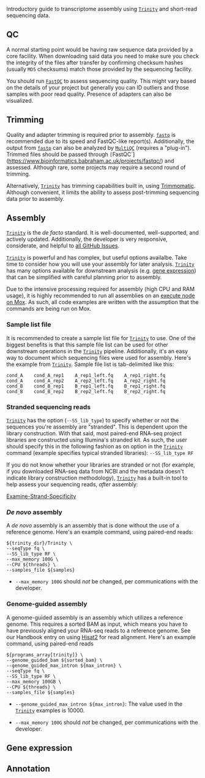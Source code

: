 Introductory guide to transcriptome assembly using [`Trinity`](https://github.com/trinityrnaseq/trinityrnaseq/wiki) and short-read sequencing data.

## QC

A normal starting point would be having raw sequence data provided by a core facility. When downloading said data you need to make sure you check the integrity of the files after transfer by confirming checksum hashes (usually `MD5` checksums) match those provided by the sequencing facility. 

You should run [`FastQC`](https://www.bioinformatics.babraham.ac.uk/projects/fastqc/) to assess sequencing quality. This might vary based on the details of your project but generally you can ID outliers and those samples with poor read quality. Presence of adapters can also be visualized.


## Trimming

Quality and adapter trimming is required prior to assembly. [`fastp`](https://github.com/OpenGene/fastp) is recommended due to its speed and FastQC-like report(s). Additionally, the output from [`fastp`](https://github.com/OpenGene/fastp) can also be analyzed by [`MultiQC`](https://multiqc.info/) (requires a "plug-in"). Trimmed files should be passed through `[`FastQC`](https://www.bioinformatics.babraham.ac.uk/projects/fastqc/) and assessed. Although rare, some projects may require a second round of trimming.

Alternatively, [`Trinity`](https://github.com/trinityrnaseq/trinityrnaseq/wiki) has trimming capabilities built in, using [Trimmomatic](http://www.usadellab.org/cms/?page=trimmomatic). Although convenient, it limits the ability to assess post-trimming sequencing data prior to assembly.

## Assembly

[`Trinity`](https://github.com/trinityrnaseq/trinityrnaseq/wiki) is the _de facto_ standard. It is well-documented, well-supported, and actively updated. Additionally, the developer is very responsive, considerate, and helpful to [all GitHub Issues](https://github.com/trinityrnaseq/trinityrnaseq/issues).

[`Trinity`](https://github.com/trinityrnaseq/trinityrnaseq/wiki) is powerful and has complex, but useful options availalbe. Take time to consider how you will use your assembly for later analysis. [`Trinity`](https://github.com/trinityrnaseq/trinityrnaseq/wiki) has many options available for downstream analysis (e.g. [gene expression](#gene-expression)) that can be simplified with careful planning prior to assembly.

Due to the intensive processing required for assembly (high CPU and RAM usage), it is highly recommended to run all assemblies on an [execute node on Mox](https://robertslab.github.io/resources/mox_Node-Types/). As such, all code examples are written with the assumption that the commands are being run on Mox.

### Sample list file

It is recommended to create a sample list file for [`Trinity`](https://github.com/trinityrnaseq/trinityrnaseq/wiki) to use. One of the biggest benefits is that this sample file list can be used for other downstream operations in the [`Trinity`](https://github.com/trinityrnaseq/trinityrnaseq/wiki) pipeline. Additionally, it's an easy way to document which sequencing files were used for assembly. Here's the example from [`Trinity`](https://github.com/trinityrnaseq/trinityrnaseq/wiki). Sample file list is tab-delimited like this:

```
cond_A    cond_A_rep1    A_rep1_left.fq    A_rep1_right.fq
cond_A    cond_A_rep2    A_rep2_left.fq    A_rep2_right.fq
cond_B    cond_B_rep1    B_rep1_left.fq    B_rep1_right.fq
cond_B    cond_B_rep2    B_rep2_left.fq    B_rep2_right.fq
```

### Stranded sequencing reads

[`Trinity`](https://github.com/trinityrnaseq/trinityrnaseq/wiki) has the option (`--SS_lib_type`) to specify whether or not the sequences you're assembly are "stranded". This is dependent upon the library construction. With that said, most paired-end RNA-seq project libraries are constructed using Illumina's stranded kit. As such, the user should specify this in the following fashion as on option in the [`Trinity`](https://github.com/trinityrnaseq/trinityrnaseq/wiki) command (example specifies typical stranded libraries): `--SS_lib_type RF`

If you do not know whether your libraries are stranded or not (for example, if you downloaded RNA-seq data from NCBI and the metadata doesn't indicate library construction methodology), [`Trinity`](https://github.com/trinityrnaseq/trinityrnaseq/wiki) has a built-in tool to help assess your sequencing reads, _after_ assembly:

[Examine-Strand-Specificity](https://github.com/trinityrnaseq/trinityrnaseq/wiki/Examine-Strand-Specificity)



### _De novo_ assembly

A _de novo_ assembly is an assembly that is done without the use of a reference genome. Here's an example command, using paired-end reads:

```shell
${trinity_dir}/Trinity \
--seqType fq \
--SS_lib_type RF \
--max_memory 100G \
--CPU ${threads} \
--samples_file ${samples}
```

- `--max_memory 100G` should _not_ be changed, per communications with the developer.


### Genome-guided assembly

A genome-guided assembly is an assembly which utilizes a reference genome. This requires a sorted BAM as input, which means you have to have previously aligned your RNA-seq reads to a reference genome. See our Handbook entry on using [Hisat2](https://robertslab.github.io/resources/bio-Gene-expression/#alignment-hisat2) for read alignment. Here's an example command, using paired-end reads

```shell
${programs_array[trinity]} \
--genome_guided_bam ${sorted_bam} \
--genome_guided_max_intron ${max_intron} \
--seqType fq \
--SS_lib_type RF \
--max_memory 100GB \
--CPU ${threads} \
--samples_file ${samples}
```

- `--genome_guided_max_intron ${max_intron}`: The value used in the [`Trinity`](https://github.com/trinityrnaseq/trinityrnaseq/wiki) examples is 10000.

- `--max_memory 100G` should _not_ be changed, per communications with the developer.

## Gene expression

## Annotation